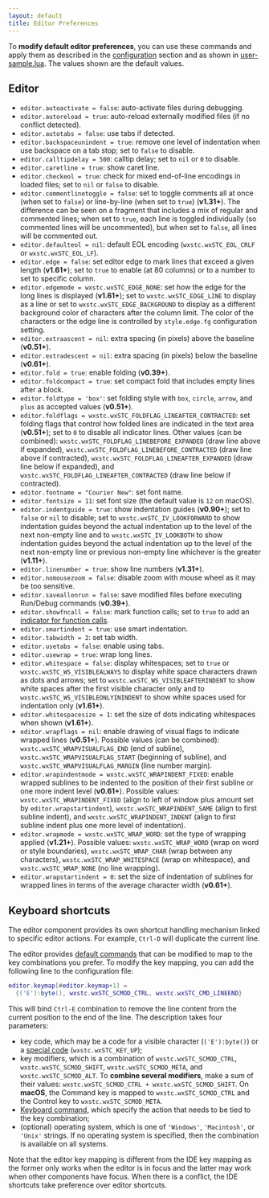 ```yaml
---
layout: default
title: Editor Preferences
---
```


To **modify default editor preferences**, you can use these commands and apply them 
as described in the [configuration](doc-configuration) section
and as shown in [user-sample.lua](https://github.com/pkulchenko/ZeroBraneStudio/blob/master/cfg/user-sample.lua).
The values shown are the default values.

## Editor

- `editor.autoactivate = false`: auto-activate files during debugging.
- `editor.autoreload = true`: auto-reload externally modified files (if no conflict detected).
- `editor.autotabs = false`: use tabs if detected.
- `editor.backspaceunindent = true`: remove one level of indentation when use backspace on a tab stop; set to `false` to disable.
- `editor.calltipdelay = 500`: calltip delay; set to `nil` or `0` to disable.
- `editor.caretline = true`: show caret line.
- `editor.checkeol = true`: check for mixed end-of-line encodings in loaded files; set to `nil` or `false` to disable.
- `editor.commentlinetoggle = false`: set to toggle comments all at once (when set to `false`) or line-by-line (when set to `true`) (**v1.31+**).
The difference can be seen on a fragment that includes a mix of regular and commented lines; when set to `true`, each line is toggled individually (so commented lines will be uncommented), but when set to `false`, all lines will be commented out.
- `editor.defaulteol = nil`: default EOL encoding (`wxstc.wxSTC_EOL_CRLF` or `wxstc.wxSTC_EOL_LF`).
- `editor.edge = false`: set editor edge to mark lines that exceed a given length (**v1.61+**);
set to `true` to enable (at 80 columns) or to a number to set to specific column.
- `editor.edgemode = wxstc.wxSTC_EDGE_NONE`: set how the edge for the long lines is displayed (**v1.61+**);
set to `wxstc.wxSTC_EDGE_LINE` to display as a line or
set to `wxstc.wxSTC_EDGE_BACKGROUND` to display as a different background color of characters after the column limit.
The color of the characters or the edge line is controlled by `style.edge.fg` configuration setting.
- `editor.extraascent = nil`: extra spacing (in pixels) above the baseline (**v0.51+**).
- `editor.extradescent = nil`: extra spacing (in pixels) below the baseline (**v0.61+**).
- `editor.fold = true`: enable folding (**v0.39+**).
- `editor.foldcompact = true`: set compact fold that includes empty lines after a block.
- `editor.foldtype = 'box'`: set folding style with `box`, `circle`, `arrow`, and `plus` as accepted values (**v0.51+**).
- `editor.foldflags = wxstc.wxSTC_FOLDFLAG_LINEAFTER_CONTRACTED`: set folding flags that control how folded lines are indicated in the text area (**v0.51+**); set to `0` to disable all indicator lines.
Other values (can be combined): `wxstc.wxSTC_FOLDFLAG_LINEBEFORE_EXPANDED` (draw line above if expanded), `wxstc.wxSTC_FOLDFLAG_LINEBEFORE_CONTRACTED` (draw line above if contracted), `wxstc.wxSTC_FOLDFLAG_LINEAFTER_EXPANDED` (draw line below if expanded), and `wxstc.wxSTC_FOLDFLAG_LINEAFTER_CONTRACTED` (draw line below if contracted).
- `editor.fontname = "Courier New"`: set font name.
- `editor.fontsize = 11`: set font size (the default value is `12` on macOS).
- `editor.indentguide = true`: show indentation guides (**v0.90+**);
set to `false` or `nil` to disable;
set to `wxstc.wxSTC_IV_LOOKFORWARD` to show indentation guides beyond the actual indentation up to the level of the next non-empty line
and to `wxstc.wxSTC_IV_LOOKBOTH` to show indentation guides beyond the actual indentation up to the level of the next non-empty line or previous non-empty line whichever is the greater (**v1.11+**).
- `editor.linenumber = true`: show line numbers (**v1.31+**).
- `editor.nomousezoom = false`: disable zoom with mouse wheel as it may be too sensitive.
- `editor.saveallonrun = false`: save modified files before executing Run/Debug commands (**v0.39+**).
- `editor.showfncall = false`: mark function calls;
set to `true` to add an [indicator for function calls](doc-styles-color-schemes#indicators).
- `editor.smartindent = true`: use smart indentation.
- `editor.tabwidth = 2`: set tab width.
- `editor.usetabs = false`: enable using tabs.
- `editor.usewrap = true`: wrap long lines.
- `editor.whitespace = false`: display whitespaces;
set to `true` or `wxstc.wxSTC_WS_VISIBLEALWAYS` to display white space characters drawn as dots and arrows;
set to `wxstc.wxSTC_WS_VISIBLEAFTERINDENT` to show white spaces after the first visible character only
and to `wxstc.wxSTC_WS_VISIBLEONLYININDENT` to show white spaces used for indentation only (**v1.61+**).
- `editor.whitespacesize = 1`: set the size of dots indicating whitespaces when shown (**v1.61+**).
- `editor.wrapflags = nil`: enable drawing of visual flags to indicate wrapped lines (**v0.51+**).
Possible values (can be combined): `wxstc.wxSTC_WRAPVISUALFLAG_END` (end of subline), `wxstc.wxSTC_WRAPVISUALFLAG_START` (beginning of subline), and `wxstc.wxSTC_WRAPVISUALFLAG_MARGIN` (line number margin).
- `editor.wrapindentmode = wxstc.wxSTC_WRAPINDENT_FIXED`: enable wrapped sublines to be indented to the position of their first subline or one more indent level (**v0.61+**).
Possible values: `wxstc.wxSTC_WRAPINDENT_FIXED` (align to left of window plus amount set by `editor.wrapstartindent`), `wxstc.wxSTC_WRAPINDENT_SAME` (align to first subline indent), and `wxstc.wxSTC_WRAPINDENT_INDENT` (align to first subline indent plus one more level of indentation).
- `editor.wrapmode = wxstc.wxSTC_WRAP_WORD`: set the type of wrapping applied (**v1.21+**).
Possible values: `wxstc.wxSTC_WRAP_WORD` (wrap on word or style boundaries), `wxstc.wxSTC_WRAP_CHAR` (wrap between any characters), `wxstc.wxSTC_WRAP_WHITESPACE` (wrap on whitespace), and `wxstc.wxSTC_WRAP_NONE` (no line wrapping).
- `editor.wrapstartindent = 0`: set the size of indentation of sublines for wrapped lines in terms of the average character width (**v0.61+**).

## Keyboard shortcuts

The editor component provides its own shortcut handling mechanism linked to specific editor actions.
For example, `Ctrl-D` will duplicate the current line.

The editor provides [default commands](doc-editor-keyboard-shortcuts) that can be modified to map to the key combinations you prefer.
To modify the key mapping, you can add the following line to the configuration file:

```lua
editor.keymap[#editor.keymap+1] =
  {('E'):byte(), wxstc.wxSTC_SCMOD_CTRL, wxstc.wxSTC_CMD_LINEEND}
```

This will bind `Ctrl-E` combination to remove the line content from the current position to the end of the line.
The description takes four parameters:

- key code, which may be a code for a visible character (`('E'):byte()`) or a [special code](http://www.scintilla.org/ScintillaDoc.html#KeyBindings) (`wxstc.wxSTC_KEY_UP`);
- key modifiers, which is a combination of `wxstc.wxSTC_SCMOD_CTRL`, `wxstc.wxSTC_SCMOD_SHIFT`, `wxstc.wxSTC_SCMOD_META`, and `wxstc.wxSTC_SCMOD_ALT`.
To **combine several modifiers**, make a sum of their values: `wxstc.wxSTC_SCMOD_CTRL + wxstc.wxSTC_SCMOD_SHIFT`.
On **macOS**, the Command key is mapped to `wxstc.wxSTC_SCMOD_CTRL` and the Control key to `wxstc.wxSTC_SCMOD_META`.
- [Keyboard command](http://www.scintilla.org/ScintillaDoc.html#KeyboardCommands), which specify the action that needs to be tied to the key combination;
- (optional) operating system, which is one of `'Windows'`, `'Macintosh'`, or `'Unix'` strings. If no operating system is specified, then the combination is available on all systems.

Note that the editor key mapping is different from the IDE key mapping as the former only works when the editor is in focus and the latter may work when other components have focus.
When there is a conflict, the IDE shortcuts take preference over editor shortcuts.
